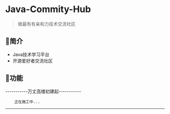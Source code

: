 # Java-Commity-Hub
> 做最有有亲和力技术交流社区
## 🎈简介
 * Java技术学习平台
 * 开源爱好者交流社区
## 🚀功能
-----------万丈高楼初建起-----------






        正在施工中...
     
     
     
     
     
     
-----------------------------------
